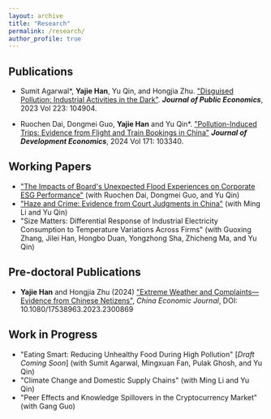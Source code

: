 ```yaml
---
layout: archive
title: "Research"
permalink: /research/
author_profile: true
---
```


## Publications

- Sumit Agarwal*, **Yajie Han**, Yu Qin, and Hongjia Zhu. ["Disguised Pollution: Industrial Activities in the Dark"](../doc/disguised_pollution.pdf). **_Journal of Public Economics_**, 2023 Vol 223: 104904.

- Ruochen Dai, Dongmei Guo, **Yajie Han** and Yu Qin*. ["Pollution-Induced Trips: Evidence from Flight and Train Bookings in China"](../doc/pollution_induced_trips.pdf) **_Journal of Development Economics_**, 2024 Vol 171: 103340.

## Working Papers

- ["The Impacts of Board's Unexpected Flood Experiences on Corporate ESG Performance"](https://docsend.com/v/j8mvq/hanyajie_flood_esg) (with Ruochen Dai, Dongmei Guo, and Yu Qin)
- ["Haze and Crime: Evidence from Court Judgments in China"](https://papers.ssrn.com/sol3/papers.cfm?abstract_id=4382021) (with Ming Li and Yu Qin)
- "Size Matters: Differential Response of Industrial Electricity Consumption to Temperature Variations Across Firms" (with Guoxing Zhang, Jilei Han, Hongbo Duan, Yongzhong Sha, Zhicheng Ma, and Yu Qin)
<!-- - "Rural Roads and Poverty Reduction in China" (with Nino Pkhikidze, Yu Qin, and Yi Yang) -->
<!-- - "The Economics of Flooding" (with Sumit Agarwal, Mingxuan Fan, Yu Qin, Hongjia Zhu) -->

## Pre-doctoral Publications

- **Yajie Han** and Hongjia Zhu (2024) ["Extreme Weather and Complaints—Evidence from Chinese Netizens"](../doc/extreme_weather_complaints.pdf), _China Economic Journal_, DOI: 10.1080/17538963.2023.2300869

## Work in Progress

- "Eating Smart: Reducing Unhealthy Food During High Pollution" \[_Draft Coming Soon_\] (with Sumit Agarwal, Mingxuan Fan, Pulak Ghosh, and Yu Qin)
- "Climate Change and Domestic Supply Chains" (with Ming Li and Yu Qin)
- "Peer Effects and Knowledge Spillovers in the Cryptocurrency Market" (with Gang Guo)
<!-- - "Gender Gap in Business Trips" (with Ruochen Dai, Jie Gong, Dongmei Guo, and Yu Qin) -->


<!-- {% include base_path %}

{% for post in site.publications reversed %}
  {% include archive-single.html %}
{% endfor %} -->
